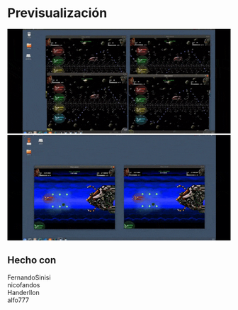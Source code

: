 # Previsualización

![alt text](media/gleylancer1.gif)
![alt text](media/gleylancer2.gif)

## Hecho con
FernandoSinisi   
nicofandos   
Handerllon   
alfo777
 
